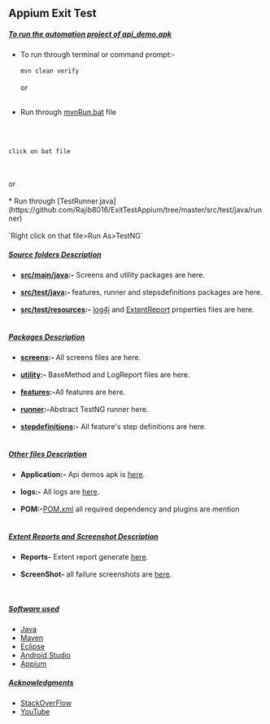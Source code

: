 ## Appium Exit Test 

##### <u> To run the automation project of  api_demo.apk </u>
- To run through terminal or command prompt:-<br><br>
	``mvn clean verify``<br>
	<br>
	or<br><br>
	
- Run through [mvnRun.bat](https://github.com/Rajib8016/ExitTestAppium/blob/master/BatchRunner/mvnRun.bat) file

<br><br>

``click on bat file ``

<br>
<br>
or
<br>
<br>
* Run through [TestRunner.java](https://github.com/Rajib8016/ExitTestAppium/tree/master/src/test/java/runner)
<br><br>
`Right click on that file>Run As>TestNG`
<br>

##### <u> Source folders Description </u>
- <b>[src/main/java](https://github.com/Rajib8016/ExitTestAppium/tree/master/src/main/java):-</b>  Screens and utility packages are here.
<br><br>
- <b>[src/test/java](https://github.com/Rajib8016/ExitTestAppium/tree/master/src/test/java):- </b> features, runner and stepsdefinitions packages are here.
<br><br>
- <b> [src/test/resources](https://github.com/Rajib8016/ExitTestAppium/tree/master/src/test/resources):-</b> [log4j](https://github.com/Rajib8016/ExitTestAppium/blob/master/src/test/resources/log4j2.properties) and [ExtentReport](https://github.com/Rajib8016/ExitTestAppium/blob/master/src/test/resources/extent.properties) properties files are here.
<br><br>


##### <u>Packages Description</u>
- <b> [screens](https://github.com/Rajib8016/ExitTestAppium/tree/master/src/main/java/screens):- </b> All screens files are here.
<br><br>
- <b>[utility](https://github.com/Rajib8016/ExitTestAppium/tree/master/src/main/java/utility):-</b> BaseMethod and LogReport files are here.
<br><br>
- <b>[features](https://github.com/Rajib8016/ExitTestAppium/tree/master/src/test/java/features):-</b>All features are here.
<br><br>
- <b>[runner](https://github.com/Rajib8016/ExitTestAppium/tree/master/src/test/java/runner):-</b>Abstract TestNG runner here.
<br><br>
- <b>[stepdefinitions](https://github.com/Rajib8016/ExitTestAppium/tree/master/src/test/java/stepsdefinitions):-</b> All feature's step definitions are here.
<br><br>

##### <u> Other files Description </u>
- **Application:-** Api demos apk is [here](https://github.com/Rajib8016/ExitTestAppium/tree/master/Application).
<br><br>
- **logs:-** All logs are [here](https://github.com/Rajib8016/ExitTestAppium/tree/master/logs).
<br><br>
- **POM:-**[POM.xml](https://github.com/Rajib8016/ExitTestAppium/blob/master/pom.xml) all required dependency and plugins are mention
<br><br>

##### <u> Extent Reports and Screenshot Description</u>
 - **Reports-** Extent report generate [here](https://github.com/Rajib8016/ExitTestAppium/tree/master/Reports).
 <br><br>
 - **ScreenShot-** all failure screenshots are [here](https://github.com/Rajib8016/ExitTestAppium/tree/master/Screenshots).
 <br>
 
 
##### <u> Software used</u>
- [Java](https://www.oracle.com/java/technologies/downloads/#java8)
- [Maven](https://maven.apache.org/download.cgi)
- [Eclipse](https://www.eclipse.org/downloads/)
- [Android Studio](https://developer.android.com/studio)
- [Appium](https://github.com/appium/appium-desktop/releases/tag/v1.18.0-1)


##### <u> Acknowledgments</u>
- [StackOverFlow](https://stackoverflow.com/)
- [YouTube](https://youtu.be/)



















